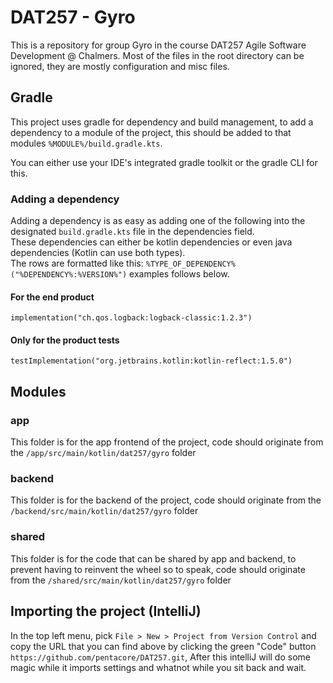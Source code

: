 # DAT257 - Gyro

This is a repository for group Gyro in the course DAT257 Agile Software Development @ Chalmers.
Most of the files in the root directory can be ignored, they are mostly configuration and misc files.

## Gradle
This project uses gradle for dependency and build management, to add a dependency to a module of the project, this should be added to that modules `%MODULE%/build.gradle.kts`.

You can either use your IDE's integrated gradle toolkit or the gradle CLI for this.

### Adding a dependency
Adding a dependency is as easy as adding one of the following into the designated `build.gradle.kts` file in the dependencies field. \
These dependencies can either be kotlin dependencies or even java dependencies (Kotlin can use both types). \
The rows are formatted like this: `%TYPE_OF_DEPENDENCY%("%DEPENDENCY%:%VERSION%")` examples follows below.

#### For the end product
`implementation("ch.qos.logback:logback-classic:1.2.3")`

#### Only for the product tests
`testImplementation("org.jetbrains.kotlin:kotlin-reflect:1.5.0")`

## Modules
### app
This folder is for the app frontend of the project, code should originate from the `/app/src/main/kotlin/dat257/gyro` folder

### backend
This folder is for the backend of the project, code should originate from the `/backend/src/main/kotlin/dat257/gyro` folder

### shared
This folder is for the code that can be shared by app and backend, to prevent having to reinvent the wheel so to speak, code should originate from the `/shared/src/main/kotlin/dat257/gyro` folder

## Importing the project (IntelliJ)
In the top left menu, pick `File > New > Project from Version Control` and copy the URL that you can find above by clicking the green "Code" button `https://github.com/pentacore/DAT257.git`, After this intelliJ will do some magic while it imports settings and whatnot while you sit back and wait.
